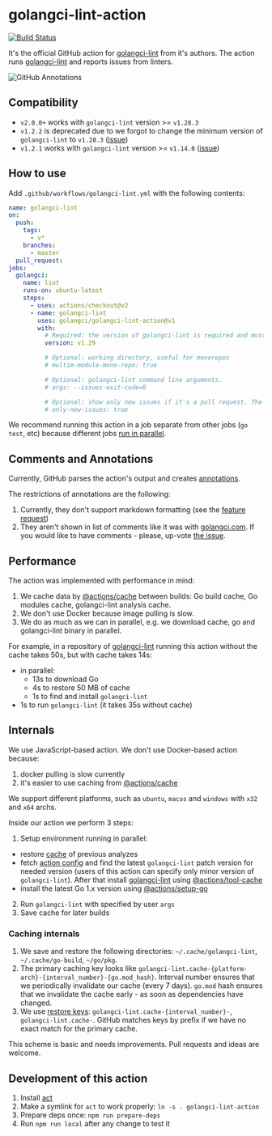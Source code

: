 # golangci-lint-action

[![Build Status](https://github.com/golangci/golangci-lint-action/workflows/build-and-test/badge.svg)](https://github.com/golangci/golangci-lint-action/actions)

It's the official GitHub action for [golangci-lint](https://github.com/golangci/golangci-lint) from it's authors.
The action runs [golangci-lint](https://github.com/golangci/golangci-lint) and reports issues from linters.

![GitHub Annotations](./static/annotations.png)

## Compatibility

* `v2.0.0+` works with `golangci-lint` version >= `v1.28.3`
* `v1.2.2` is deprecated due to we forgot to change the minimum version of `golangci-lint` to `v1.28.3` ([issue](https://github.com/golangci/golangci-lint-action/issues/39))
* `v1.2.1` works with `golangci-lint` version >= `v1.14.0` ([issue](https://github.com/golangci/golangci-lint-action/issues/39))

## How to use

Add `.github/workflows/golangci-lint.yml` with the following contents:

```yaml
name: golangci-lint
on:
  push:
    tags:
      - v*
    branches:
      - master
  pull_request:
jobs:
  golangci:
    name: lint
    runs-on: ubuntu-latest
    steps:
      - uses: actions/checkout@v2
      - name: golangci-lint
        uses: golangci/golangci-lint-action@v1
        with:
          # Required: the version of golangci-lint is required and must be specified without patch version: we always use the latest patch version.
          version: v1.29

          # Optional: working directory, useful for monorepos
          # multim-module-mono-repo: true

          # Optional: golangci-lint command line arguments.
          # args: --issues-exit-code=0

          # Optional: show only new issues if it's a pull request. The default value is `false`.
          # only-new-issues: true
```

We recommend running this action in a job separate from other jobs (`go test`, etc)
because different jobs [run in parallel](https://help.github.com/en/actions/getting-started-with-github-actions/core-concepts-for-github-actions#job).

## Comments and Annotations

Currently, GitHub parses the action's output and creates [annotations](https://github.community/t5/GitHub-Actions/What-are-annotations/td-p/30770).

The restrictions of annotations are the following:

1. Currently, they don't support markdown formatting (see the [feature request](https://github.community/t5/GitHub-API-Development-and/Checks-Ability-to-include-Markdown-in-line-annotations/m-p/56704))
2. They aren't shown in list of comments like it was with [golangci.com](https://golangci.com). If you would like to have comments - please, up-vote [the issue](https://github.com/golangci/golangci-lint-action/issues/5).

## Performance

The action was implemented with performance in mind:

1. We cache data by [@actions/cache](https://github.com/actions/toolkit/tree/master/packages/cache) between builds: Go build cache, Go modules cache, golangci-lint analysis cache.
2. We don't use Docker because image pulling is slow.
3. We do as much as we can in parallel, e.g. we download cache, go and golangci-lint binary in parallel.

For example, in a repository of [golangci-lint](https://github.com/golangci/golangci-lint) running this action without the cache takes 50s, but with cache takes 14s:
  * in parallel:
    * 13s to download Go
    * 4s to restore 50 MB of cache
    * 1s to find and install `golangci-lint`
  * 1s to run `golangci-lint` (it takes 35s without cache)

## Internals

We use JavaScript-based action. We don't use Docker-based action because:

1. docker pulling is slow currently
2. it's easier to use caching from [@actions/cache](https://github.com/actions/toolkit/tree/master/packages/cache)

We support different platforms, such as `ubuntu`, `macos` and `windows` with `x32` and `x64` archs.

Inside our action we perform 3 steps:

1. Setup environment running in parallel:
  * restore [cache](https://github.com/actions/cache) of previous analyzes
  * fetch [action config](https://github.com/golangci/golangci-lint/blob/master/assets/github-action-config.json) and find the latest `golangci-lint` patch version
    for needed version (users of this action can specify only minor version of `golangci-lint`). After that install [golangci-lint](https://github.com/golangci/golangci-lint) using [@actions/tool-cache](https://github.com/actions/toolkit/tree/master/packages/tool-cache)
  * install the latest Go 1.x version using [@actions/setup-go](https://github.com/actions/setup-go)
2. Run `golangci-lint` with specified by user `args`
3. Save cache for later builds

### Caching internals

1. We save and restore the following directories: `~/.cache/golangci-lint`, `~/.cache/go-build`, `~/go/pkg`.
2. The primary caching key looks like `golangci-lint.cache-{platform-arch}-{interval_number}-{go.mod_hash}`. Interval number ensures that we periodically invalidate
   our cache (every 7 days). `go.mod` hash ensures that we invalidate the cache early - as soon as dependencies have changed.
3. We use [restore keys](https://help.github.com/en/actions/configuring-and-managing-workflows/caching-dependencies-to-speed-up-workflows#matching-a-cache-key): `golangci-lint.cache-{interval_number}-`, `golangci-lint.cache-`. GitHub matches keys by prefix if we have no exact match for the primary cache.

This scheme is basic and needs improvements. Pull requests and ideas are welcome.

## Development of this action

1. Install [act](https://github.com/nektos/act#installation)
2. Make a symlink for `act` to work properly: `ln -s . golangci-lint-action`
3. Prepare deps once: `npm run prepare-deps`
4. Run `npm run local` after any change to test it

